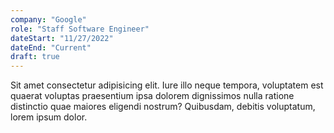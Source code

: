 ```yaml
---
company: "Google"
role: "Staff Software Engineer"
dateStart: "11/27/2022"
dateEnd: "Current"
draft: true
---
```


Sit amet consectetur adipisicing elit. Iure illo neque tempora, voluptatem est quaerat voluptas praesentium ipsa dolorem dignissimos nulla ratione distinctio quae maiores eligendi nostrum? Quibusdam, debitis voluptatum, lorem ipsum dolor.